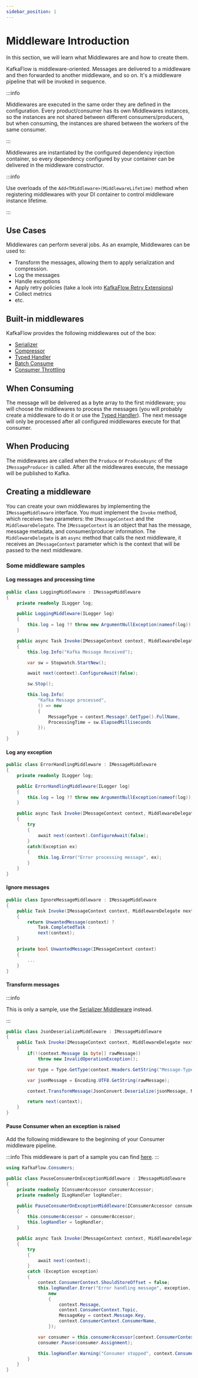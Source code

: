 ```yaml
---
sidebar_position: 1
---
```


# Middleware Introduction

In this section, we will learn what Middlewares are and how to create them.

KafkaFlow is middleware-oriented. Messages are delivered to a middleware and then forwarded to another middleware, and so on. It's a middleware pipeline that will be invoked in sequence.

:::info

Middlewares are executed in the same order they are defined in the configuration. 
Every product/consumer has its own Middlewares instances, so the instances are not shared between different consumers/producers, but when consuming, the instances are shared between the workers of the same consumer. 

:::

Middlewares are instantiated by the configured dependency injection container, so every dependency configured by your container can be delivered in the middleware constructor.

:::info

Use overloads of the `Add<TMiddleware>(MiddlewareLifetime)` method when registering middlewares with your DI container to control middleware instance lifetime.

:::

## Use Cases

Middlewares can perform several jobs. As an example, Middlewares can be used to:

-   Transform the messages, allowing them to apply serialization and compression. 
-   Log the messages
-   Handle exceptions
-   Apply retry policies (take a look into [KafkaFlow Retry Extensions](https://github.com/Farfetch/kafkaflow-retry-extensions))
-   Collect metrics
-   etc. 

## Built-in middlewares

KafkaFlow provides the following middlewares out of the box:

-   [Serializer](serializer-middleware)
-   [Compressor](compressor-middleware)
-   [Typed Handler](typed-handler-middleware)
-   [Batch Consume](batch-consume-middleware)
-   [Consumer Throttling](consumer-throttling-middleware)

## When Consuming​

The message will be delivered as a byte array to the first middleware; you will choose the middlewares to process the messages (you will probably create a middleware to do it or use the [Typed Handler](typed-handler-middleware)). The next message will only be processed after all configured middlewares execute for that consumer.

## When Producing

The middlewares are called when the `Produce` or `ProduceAsync` of the `IMessageProducer` is called. After all the middlewares execute, the message will be published to Kafka.

## Creating a middleware

You can create your own middlewares by implementing the `IMessageMiddleware` interface. You must implement the `Invoke` method, which receives two parameters: the `IMessageContext` and the `MiddlewareDelegate`. The `IMessageContext` is an object that has the message, message metadata, and consumer/producer information. The `MiddlewareDelegate` is an `async` method that calls the next middleware, it receives an `IMessageContext` parameter which is the context that will be passed to the next middleware.

### Some middleware samples

#### Log messages and processing time

```csharp
public class LoggingMiddleware : IMessageMiddleware
{
    private readonly ILogger log;

    public LoggingMiddleware(ILogger log)
    {
        this.log = log ?? throw new ArgumentNullException(nameof(log));
    }

    public async Task Invoke(IMessageContext context, MiddlewareDelegate next)
    {
        this.log.Info("Kafka Message Received");

        var sw = Stopwatch.StartNew();

        await next(context).ConfigureAwait(false);

        sw.Stop();

        this.log.Info(
            "Kafka Message processed",
            () => new
            {
                MessageType = context.Message?.GetType().FullName,
                ProcessingTime = sw.ElapsedMilliseconds
            });
    }
}
```

#### Log any exception

```csharp
public class ErrorHandlingMiddleware : IMessageMiddleware
{
    private readonly ILogger log;

    public ErrorHandlingMiddleware(ILogger log)
    {
        this.log = log ?? throw new ArgumentNullException(nameof(log));
    }

    public async Task Invoke(IMessageContext context, MiddlewareDelegate next)
    {
        try
        {
            await next(context).ConfigureAwait(false);
        }
        catch(Exception ex)
        {
            this.log.Error("Error processing message", ex);
        }
    }
}
```

#### Ignore messages

```csharp
public class IgnoreMessageMiddleware : IMessageMiddleware
{
    public Task Invoke(IMessageContext context, MiddlewareDelegate next)
    {
        return UnwantedMessage(context) ?
            Task.CompletedTask :
            next(context);
    }

    private bool UnwantedMessage(IMessageContext context)
    {
        ...
    }
}
```

#### Transform messages

:::info

This is only a sample, use the [Serializer Middleware](serializer-middleware) instead.

:::

```csharp
public class JsonDeserializeMiddleware : IMessageMiddleware
{
    public Task Invoke(IMessageContext context, MiddlewareDelegate next)
    {
        if(!(context.Message is byte[] rawMessage))
            throw new InvalidOperationException();

        var type = Type.GetType(context.Headers.GetString("Message-Type"));

        var jsonMessage = Encoding.UTF8.GetString(rawMessage);

        context.TransformMessage(JsonConvert.Deserialize(jsonMessage, MessageType));

        return next(context);
    }
}
```

#### Pause Consumer when an exception is raised

Add the following middleware to the beginning of your Consumer middleware pipeline.

:::info
This middleware is part of a sample you can find [here](https://github.com/Farfetch/kafkaflow/tree/master/samples/KafkaFlow.Sample.PauseConsumerOnError).
:::

```csharp
using KafkaFlow.Consumers;

public class PauseConsumerOnExceptionMiddleware : IMessageMiddleware
{
    private readonly IConsumerAccessor consumerAccessor;
    private readonly ILogHandler logHandler;

    public PauseConsumerOnExceptionMiddleware(IConsumerAccessor consumerAccessor, ILogHandler logHandler)
    {
        this.consumerAccessor = consumerAccessor;
        this.logHandler = logHandler;
    }

    public async Task Invoke(IMessageContext context, MiddlewareDelegate next)
    {
        try
        {
            await next(context);
        }
        catch (Exception exception)
        {
            context.ConsumerContext.ShouldStoreOffset = false;
            this.logHandler.Error("Error handling message", exception,
                new
                {
                    context.Message,
                    context.ConsumerContext.Topic,
                    MessageKey = context.Message.Key,
                    context.ConsumerContext.ConsumerName,
                });

            var consumer = this.consumerAccessor[context.ConsumerContext.ConsumerName];
            consumer.Pause(consumer.Assignment);

            this.logHandler.Warning("Consumer stopped", context.ConsumerContext.ConsumerName);
        }
    }
}
```

